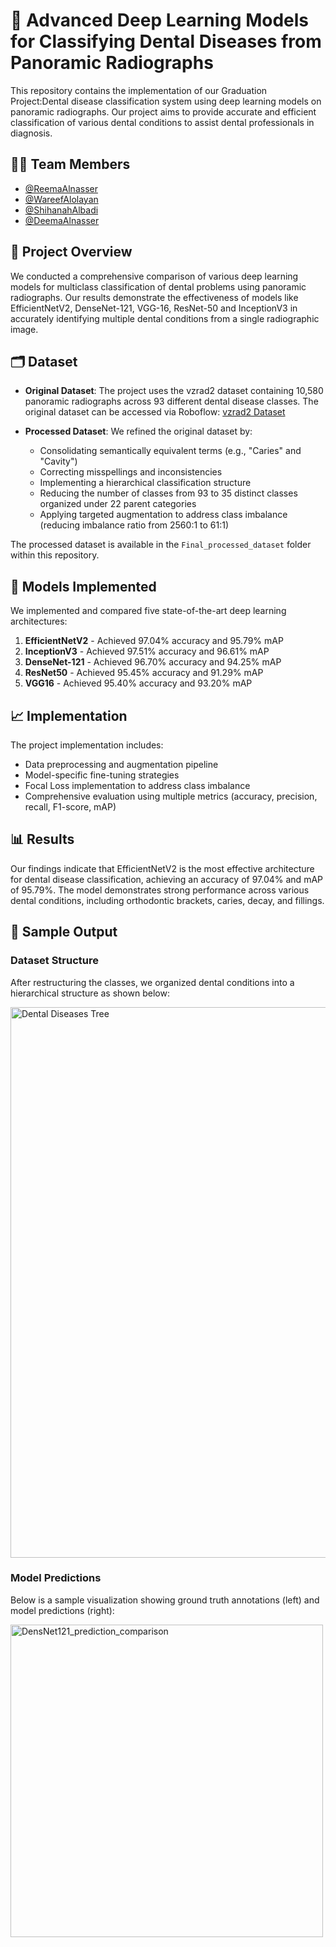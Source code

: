 # 🦷 Advanced Deep Learning Models for Classifying Dental Diseases from Panoramic Radiographs

This repository contains the implementation of our Graduation Project:Dental disease classification system using deep learning models on panoramic radiographs. Our project aims to provide accurate and efficient classification of various dental conditions to assist dental professionals in diagnosis.

## 👩‍💻 Team Members
- [@ReemaAlnasser](https://github.com/byReema)
- [@WareefAlolayan](https://github.com/WareefAlolayan)
- [@ShihanahAlbadi](https://github.com/Shihanaah)
- [@DeemaAlnasser](https://github.com/its-deema)

## 📝 Project Overview

We conducted a comprehensive comparison of various deep learning models for multiclass classification of dental problems using panoramic radiographs. Our results demonstrate the effectiveness of models like EfficientNetV2, DenseNet-121, VGG-16, ResNet-50 and InceptionV3 in accurately identifying multiple dental conditions from a single radiographic image.

## 🗂️ Dataset

- **Original Dataset**: The project uses the vzrad2 dataset containing 10,580 panoramic radiographs across 93 different dental disease classes. The original dataset can be accessed via Roboflow: [vzrad2 Dataset](https://universe.roboflow.com/arshs-workspace-radio/vzrad2)

- **Processed Dataset**: We refined the original dataset by:
  - Consolidating semantically equivalent terms (e.g., "Caries" and "Cavity")
  - Correcting misspellings and inconsistencies
  - Implementing a hierarchical classification structure
  - Reducing the number of classes from 93 to 35 distinct classes organized under 22 parent categories
  - Applying targeted augmentation to address class imbalance (reducing imbalance ratio from 2560:1 to 61:1)

The processed dataset is available in the `Final_processed_dataset` folder within this repository.

## 🧠 Models Implemented

We implemented and compared five state-of-the-art deep learning architectures:

1. **EfficientNetV2** - Achieved 97.04% accuracy and 95.79% mAP
2. **InceptionV3** - Achieved 97.51% accuracy and 96.61% mAP
3. **DenseNet-121** - Achieved 96.70% accuracy and 94.25% mAP
4. **ResNet50** - Achieved 95.45% accuracy and 91.29% mAP
5. **VGG16** - Achieved 95.40% accuracy and 93.20% mAP

## 📈 Implementation

The project implementation includes:

- Data preprocessing and augmentation pipeline
- Model-specific fine-tuning strategies
- Focal Loss implementation to address class imbalance
- Comprehensive evaluation using multiple metrics (accuracy, precision, recall, F1-score, mAP)

## 📊 Results

Our findings indicate that EfficientNetV2 is the most effective architecture for dental disease classification, achieving an accuracy of 97.04% and mAP of 95.79%. The model demonstrates strong performance across various dental conditions, including orthodontic brackets, caries, decay, and fillings.

## 📸 Sample Output

### Dataset Structure
After restructuring the classes, we organized dental conditions into a hierarchical structure as shown below:

<img width="881" alt="Dental Diseases Tree" src="https://github.com/user-attachments/assets/fb4e57c3-06bb-4e8a-984f-5e19f99f610c" />


### Model Predictions
Below is a sample visualization showing ground truth annotations (left) and model predictions (right):

<img src="https://github.com/user-attachments/assets/85588770-489b-4da5-8874-bc05ed2044da" alt="DensNet121_prediction_comparison" width="500"/>

